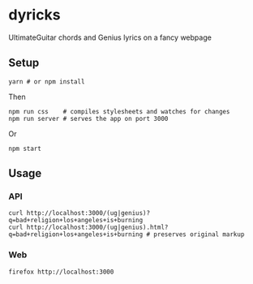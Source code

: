 # dyricks

UltimateGuitar chords and Genius lyrics on a fancy webpage

## Setup

```
yarn # or npm install
```

Then

```
npm run css    # compiles stylesheets and watches for changes
npm run server # serves the app on port 3000
```

Or

```
npm start
```

## Usage

### API

```
curl http://localhost:3000/(ug|genius)?q=bad+religion+los+angeles+is+burning
curl http://localhost:3000/(ug|genius).html?q=bad+religion+los+angeles+is+burning # preserves original markup
```

### Web

```
firefox http://localhost:3000
```
